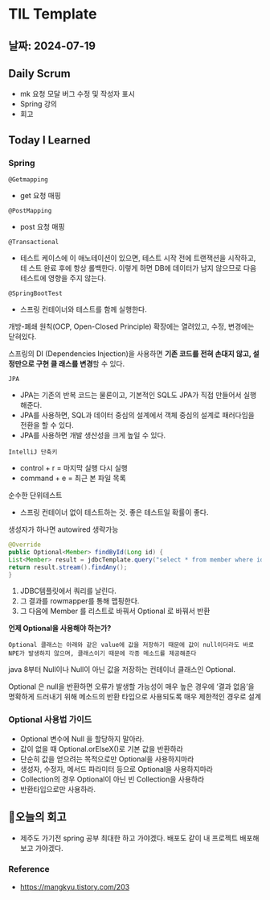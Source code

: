 # TIL Template

## 날짜: 2024-07-19

## Daily Scrum
- mk 요청 모달 버그 수정 및 작성자 표시
- Spring 강의
- 회고

## Today I Learned
### Spring

`@Getmapping`

- get 요청 매핑

`@PostMapping`

- post 요청 매핑

`@Transactional` 

- 테스트 케이스에 이 애노테이션이 있으면, 테스트 시작 전에 트랜잭션을 시작하고, 테 스트 완료 후에 항상 롤백한다. 이렇게 하면 DB에 데이터가 남지 않으므로 다음 테스트에 영향을 주지 않는다.

`@SpringBootTest` 

- 스프링 컨테이너와 테스트를 함께 실행한다.

개방-폐쇄 원칙(OCP, Open-Closed Principle)
확장에는 열려있고, 수정, 변경에는 닫혀있다.

스프링의 DI (Dependencies Injection)을 사용하면 ****기존 코드를 전혀 손대지 않고, 설정만으로 구현 클
래스를 변경****할 수 있다.

`JPA`

- JPA는 기존의 반복 코드는 물론이고, 기본적인 SQL도 JPA가 직접 만들어서 실행해준다.
- JPA를 사용하면, SQL과 데이터 중심의 설계에서 객체 중심의 설계로 패러다임을 전환을 할 수 있다.
- JPA를 사용하면 개발 생산성을 크게 높일 수 있다.

`IntelliJ 단축키`

- control + r = 마지막 실행 다시 실행
- command + e = 최근 본 파일 목록

순수한 단위테스트  

- 스프링 컨테이너 없이 테스트하는 것. 좋은 테스트일 확률이 좋다.

생성자가 하나면 autowired 생략가능

```java
@Override
public Optional<Member> findById(Long id) {
List<Member> result = jdbcTemplate.query("select * from member where id = ?", memberRowMapper(), id);
return result.stream().findAny();
}
```

1. JDBC템플릿에서 쿼리를 날린다.
2. 그 결과를 rowmapper를 통해 맵핑한다.
3. 그 다음에 Member 를 리스트로 바꿔서 Optional 로 바꿔서 반환

**언제 Optional을 사용해야 하는가?** 

```
Optional 클래스는 아래와 같은 value에 값을 저장하기 때문에 값이 null이더라도 바로 NPE가 발생하지 않으며, 클래스이기 때문에 각종 메소드를 제공해준다
```

java 8부터 Null이나 Null이 아닌 값을 저장하는 컨테이너 클래스인 Optional.

Optional 은 null을 반환하면 오류가 발생할 가능성이 매우 높은 경우에 ‘결과 없음’을 명확하게 드러내기 위해 메소드의 반환 타입으로 사용되도록 매우 제한적인 경우로 설계 

### Optional 사용법 가이드

- Optional 변수에 Null 을 할당하지 말아라.
- 값이 없을 때 Optional.orElseX()로 기본 값을 반환하라
- 단순히 값을 얻으려는 목적으로만 Optional을 사용하지마라
- 생성자, 수정자, 메서드 파라미터 등으로 Optional을 사용하지마라
- Collection의 경우 Optional이 아닌 빈 Collection을 사용하라
- 반환타입으로만 사용하라.

## 🎱오늘의 회고
- 제주도 가기전 spring 공부 최대한 하고 가야겠다. 배포도 같이 내 프로젝트 배포해보고 가야겠다.

### Reference
- https://mangkyu.tistory.com/203